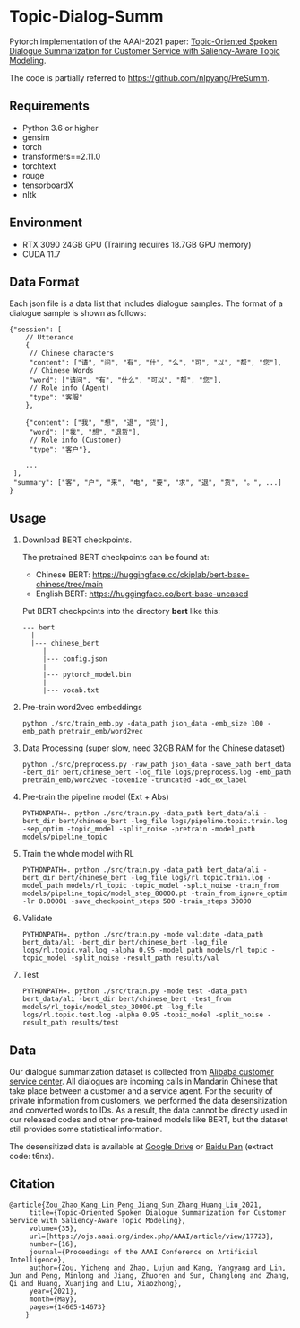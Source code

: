# Topic-Dialog-Summ

Pytorch implementation of the AAAI-2021 paper: [Topic-Oriented Spoken Dialogue Summarization for Customer Service with Saliency-Aware Topic Modeling](https://ojs.aaai.org/index.php/AAAI/article/view/17723/17530).

The code is partially referred to https://github.com/nlpyang/PreSumm.

## Requirements

* Python 3.6 or higher
* gensim
* torch
* transformers==2.11.0
* torchtext
* rouge
* tensorboardX
* nltk

## Environment

* RTX 3090 24GB GPU (Training requires 18.7GB GPU memory)
* CUDA 11.7

## Data Format

Each json file is a data list that includes dialogue samples. The format of a dialogue sample is shown as follows:

```
{"session": [
    // Utterance
    {
     // Chinese characters
     "content": ["请", "问", "有", "什", "么", "可", "以", "帮", "您"],
     // Chinese Words
     "word": ["请问", "有", "什么", "可以", "帮", "您"],
     // Role info (Agent)
     "type": "客服"
    },

    {"content": ["我", "想", "退", "货"],
     "word": ["我", "想", "退货"],
     // Role info (Customer)
     "type": "客户"}, 
    
    ...
 ],
 "summary": ["客", "户", "来", "电", "要", "求", "退", "货", "。", ...]
}
```

## Usage

1. Download BERT checkpoints.

	The pretrained BERT checkpoints can be found at:
	
	* Chinese BERT: https://huggingface.co/ckiplab/bert-base-chinese/tree/main
	* English BERT: https://huggingface.co/bert-base-uncased

	Put BERT checkpoints into the directory **bert** like this:

	```
	--- bert
	  |
	  |--- chinese_bert
	     |
	     |--- config.json
	     |
	     |--- pytorch_model.bin
	     |
	     |--- vocab.txt
	```

2. Pre-train word2vec embeddings

    ```
    python ./src/train_emb.py -data_path json_data -emb_size 100 -emb_path pretrain_emb/word2vec
    ```

3. Data Processing (super slow, need 32GB RAM for the Chinese dataset)

	```
	python ./src/preprocess.py -raw_path json_data -save_path bert_data -bert_dir bert/chinese_bert -log_file logs/preprocess.log -emb_path pretrain_emb/word2vec -tokenize -truncated -add_ex_label
	```

4. Pre-train the pipeline model (Ext + Abs)

	```
	PYTHONPATH=. python ./src/train.py -data_path bert_data/ali -bert_dir bert/chinese_bert -log_file logs/pipeline.topic.train.log -sep_optim -topic_model -split_noise -pretrain -model_path models/pipeline_topic
	```

5. Train the whole model with RL

    ```
    PYTHONPATH=. python ./src/train.py -data_path bert_data/ali -bert_dir bert/chinese_bert -log_file logs/rl.topic.train.log -model_path models/rl_topic -topic_model -split_noise -train_from models/pipeline_topic/model_step_80000.pt -train_from_ignore_optim -lr 0.00001 -save_checkpoint_steps 500 -train_steps 30000
    ```

6. Validate

	```
	PYTHONPATH=. python ./src/train.py -mode validate -data_path bert_data/ali -bert_dir bert/chinese_bert -log_file logs/rl.topic.val.log -alpha 0.95 -model_path models/rl_topic -topic_model -split_noise -result_path results/val
	```

7. Test

	```
	PYTHONPATH=. python ./src/train.py -mode test -data_path bert_data/ali -bert_dir bert/chinese_bert -test_from models/rl_topic/model_step_30000.pt -log_file logs/rl.topic.test.log -alpha 0.95 -topic_model -split_noise -result_path results/test
	```

## Data

Our dialogue summarization dataset is collected from [Alibaba customer service center](https://114.1688.com/kf/contact.html). All dialogues are incoming calls in Mandarin Chinese that take place between a customer and a service agent. For the security of private information from customers, we performed the data desensitization and converted words to IDs. As a result, the data cannot be directly used in our released codes and other pre-trained models like BERT, but the dataset still provides some statistical information.

The desensitized data is available at 
[Google Drive](https://drive.google.com/file/d/1X3-C9vTYfk43T5NIEvRsdRIJkN1RuG7b/view?usp=sharing) or [Baidu Pan](https://pan.baidu.com/s/1AvkGnerKpQHUNbwkz9kO7A) (extract code: t6nx).

## Citation
	@article{Zou_Zhao_Kang_Lin_Peng_Jiang_Sun_Zhang_Huang_Liu_2021,
		 title={Topic-Oriented Spoken Dialogue Summarization for Customer Service with Saliency-Aware Topic Modeling},
		 volume={35},
		 url={https://ojs.aaai.org/index.php/AAAI/article/view/17723},
		 number={16},
		 journal={Proceedings of the AAAI Conference on Artificial Intelligence},
		 author={Zou, Yicheng and Zhao, Lujun and Kang, Yangyang and Lin, Jun and Peng, Minlong and Jiang, Zhuoren and Sun, Changlong and Zhang, Qi and Huang, Xuanjing and Liu, Xiaozhong},
		 year={2021},
		 month={May},
		 pages={14665-14673}
		}

